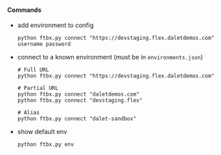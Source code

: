 #### Commands

* add environment to config
    ```shell
    python ftbx.py connect "https://devstaging.flex.daletdemos.com" username password
    ```

* connect to a known environment (must be in `environments.json`)
    ```shell
    # Full URL
    python ftbx.py connect "https://devstaging.flex.daletdemos.com"
  
    # Partial URL
    python ftbx.py connect "daletdemos.com"
    python ftbx.py connect "devstaging.flex"
  
    # Alias
    python ftbx.py connect "dalet-sandbox"
    ```
* show default env
    ```shell
    python ftbx.py env
    ```